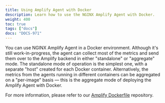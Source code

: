 ```yaml
---
title: Using Amplify Agent with Docker
description: Learn how to use the NGINX Amplify Agent with Docker.
weight: 400
toc: true
tags: ["docs"]
docs: "DOCS-971"
---
```


You can use NGINX Amplify Agent in a Docker environment. Although it's still work-in-progress, the agent can collect most of the metrics and send them over to the Amplify backend in either "standalone" or "aggregate" mode. The standalone mode of operation is the simplest one, with a separate "host" created for each Docker container. Alternatively, the metrics from the agents running in different containers can be aggregated on a "per-image" basis — this is the aggregate mode of deploying the Amplify Agent with Docker.

For more information, please refer to our [Amplify Dockerfile](https://github.com/nginxinc/docker-nginx-amplify) repository.
